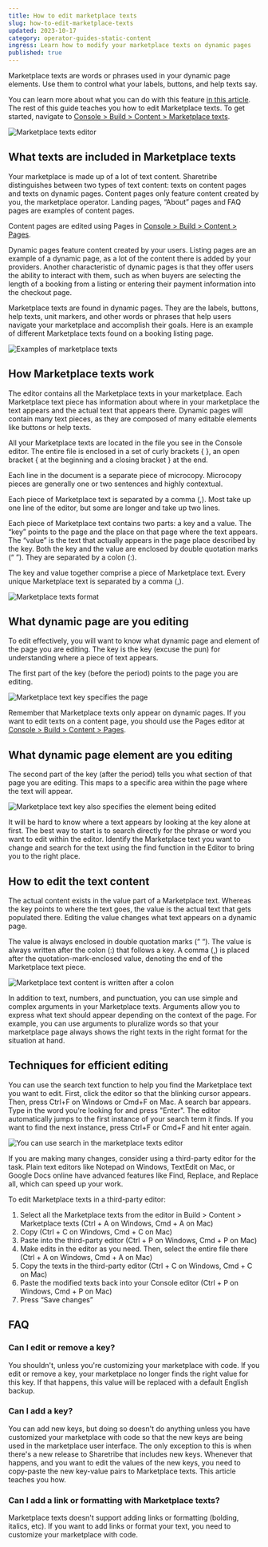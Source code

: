 ```yaml
---
title: How to edit marketplace texts
slug: how-to-edit-marketplace-texts
updated: 2023-10-17
category: operator-guides-static-content
ingress: Learn how to modify your marketplace texts on dynamic pages
published: true
---
```


Marketplace texts are words or phrases used in your dynamic page
elements. Use them to control what your labels, buttons, and help texts
say.

You can learn more about what you can do with this feature
[in this article](/operator-guides/what-are-marketplace-texts/). The
rest of this guide teaches you how to edit Marketplace texts. To get
started, navigate to
[Console > Build > Content > Marketplace texts](https://flex-console.sharetribe.com/a/content/marketplace-texts).

![Marketplace texts editor](./marketplace-texts-editor.png)

## What texts are included in Marketplace texts

Your marketplace is made up of a lot of text content. Sharetribe
distinguishes between two types of text content: texts on content pages
and texts on dynamic pages. Content pages only feature content created
by you, the marketplace operator. Landing pages, “About” pages and FAQ
pages are examples of content pages.

Content pages are edited using Pages in
[Console > Build > Content > Pages](https://flex-console.sharetribe.com/a/content/pages).

Dynamic pages feature content created by your users. Listing pages are
an example of a dynamic page, as a lot of the content there is added by
your providers. Another characteristic of dynamic pages is that they
offer users the ability to interact with them, such as when buyers are
selecting the length of a booking from a listing or entering their
payment information into the checkout page.

Marketplace texts are found in dynamic pages. They are the labels,
buttons, help texts, unit markers, and other words or phrases that help
users navigate your marketplace and accomplish their goals. Here is an
example of different Marketplace texts found on a booking listing page.

![Examples of marketplace texts](./marketplace-text-examples.png)

## How Marketplace texts work

The editor contains all the Marketplace texts in your marketplace. Each
Marketplace text piece has information about where in your marketplace
the text appears and the actual text that appears there. Dynamic pages
will contain many text pieces, as they are composed of many editable
elements like buttons or help texts.

All your Marketplace texts are located in the file you see in the
Console editor. The entire file is enclosed in a set of curly brackets {
}, an open bracket { at the beginning and a closing bracket } at the
end.

Each line in the document is a separate piece of microcopy. Microcopy
pieces are generally one or two sentences and highly contextual.

Each piece of Marketplace text is separated by a comma (,). Most take up
one line of the editor, but some are longer and take up two lines.

Each piece of Marketplace text contains two parts: a key and a value.
The “key” points to the page and the place on that page where the text
appears. The “value” is the text that actually appears in the page place
described by the key. Both the key and the value are enclosed by double
quotation marks (“ ”). They are separated by a colon (:).

The key and value together comprise a piece of Marketplace text. Every
unique Marketplace text is separated by a comma (,).

![Marketplace texts format](./marketplace-text-format.png)

## What dynamic page are you editing

To edit effectively, you will want to know what dynamic page and element
of the page you are editing. The key is the key (excuse the pun) for
understanding where a piece of text appears.

The first part of the key (before the period) points to the page you are
editing.

![Marketplace text key specifies the page](./marketplace-texts-key.png)

Remember that Marketplace texts only appear on dynamic pages. If you
want to edit texts on a content page, you should use the Pages editor at
[Console > Build > Content > Pages](https://flex-console.sharetribe.com/a/content/pages).

## What dynamic page element are you editing

The second part of the key (after the period) tells you what section of
that page you are editing. This maps to a specific area within the page
where the text will appear.

![Marketplace text key also specifies the element being edited](./marketplace-texts-element.png)

It will be hard to know where a text appears by looking at the key alone
at first. The best way to start is to search directly for the phrase or
word you want to edit within the editor. Identify the Marketplace text
you want to change and search for the text using the find function in
the Editor to bring you to the right place.

## How to edit the text content

The actual content exists in the value part of a Marketplace text.
Whereas the key points to where the text goes, the value is the actual
text that gets populated there. Editing the value changes what text
appears on a dynamic page.

The value is always enclosed in double quotation marks (“ “). The value
is always written after the colon (:) that follows a key. A comma (,) is
placed after the quotation-mark-enclosed value, denoting the end of the
Marketplace text piece.

![Marketplace text content is written after a colon](./marketplace-texts-content.png)

In addition to text, numbers, and punctuation, you can use simple and
complex arguments in your Marketplace texts. Arguments allow you to
express what text should appear depending on the context of the page.
For example, you can use arguments to pluralize words so that your
marketplace page always shows the right texts in the right format for
the situation at hand.

## Techniques for efficient editing

You can use the search text function to help you find the Marketplace
text you want to edit. First, click the editor so that the blinking
cursor appears. Then, press Ctrl+F on Windows or Cmd+F on Mac. A search
bar appears. Type in the word you're looking for and press "Enter". The
editor automatically jumps to the first instance of your search term it
finds. If you want to find the next instance, press Ctrl+F or Cmd+F and
hit enter again.

![You can use search in the marketplace texts editor](./marketplace-texts-search.png)

If you are making many changes, consider using a third-party editor for
the task. Plain text editors like Notepad on Windows, TextEdit on Mac,
or Google Docs online have advanced features like Find, Replace, and
Replace all, which can speed up your work.

To edit Marketplace texts in a third-party editor:

1. Select all the Marketplace texts from the editor in Build > Content >
   Marketplace texts (Ctrl + A on Windows, Cmd + A on Mac)
1. Copy (Ctrl + C on Windows, Cmd + C on Mac)
1. Paste into the third-party editor (Ctrl + P on Windows, Cmd + P on
   Mac)
1. Make edits in the editor as you need. Then, select the entire file
   there (Ctrl + A on Windows, Cmd + A on Mac)
1. Copy the texts in the third-party editor (Ctrl + C on Windows, Cmd +
   C on Mac)
1. Paste the modified texts back into your Console editor (Ctrl + P on
   Windows, Cmd + P on Mac)
1. Press “Save changes”

## FAQ

### Can I edit or remove a key?

You shouldn't, unless you're customizing your marketplace with code. If
you edit or remove a key, your marketplace no longer finds the right
value for this key. If that happens, this value will be replaced with a
default English backup.

### Can I add a key?

You can add new keys, but doing so doesn't do anything unless you have
customized your marketplace with code so that the new keys are being
used in the marketplace user interface. The only exception to this is
when there's a new release to Sharetribe that includes new keys.
Whenever that happens, and you want to edit the values of the new keys,
you need to copy-paste the new key-value pairs to Marketplace texts.
This article teaches you how.

### Can I add a link or formatting with Marketplace texts?

Marketplace texts doesn't support adding links or formatting (bolding,
italics, etc). If you want to add links or format your text, you need to
customize your marketplace with code.
